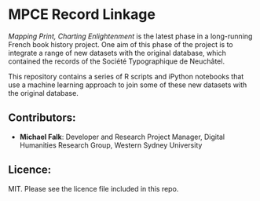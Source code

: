 # MPCE Record Linkage

*Mapping Print, Charting Enlightenment* is the latest phase in a long-running French book history project. One aim of this phase of the project is to integrate a range of new datasets with the original database, which contained the records of the Soci&eacute;t&eacute; Typographique de Neuch&acirc;tel.

This repository contains a series of R scripts and iPython notebooks that use a machine learning approach to join some of these new datasets with the original database.

## Contributors:

* **Michael Falk**: Developer and Research Project Manager, Digital Humanities Research Group, Western Sydney University

## Licence:

MIT. Please see the licence file included in this repo.